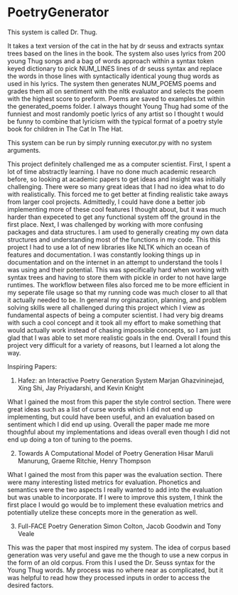 # PoetryGenerator

This system is called Dr. Thug. 

It takes a text version of the cat in the hat by dr seuss and extracts syntax trees based on the lines in the book. The system also uses lyrics from 200 young Thug songs and a bag of words approach within a syntax token keyed dictionary to pick NUM_LINES lines of dr seuss syntax and replace the words in those lines with syntactically identical young thug words as used in his lyrics. The system then generates NUM_POEMS poems and grades them all on sentiment with the nltk evaluator and selects the poem with the highest score to preform. Poems are saved to examples.txt within the generated_poems folder. I always thought Young Thug had some of the funniest and most randomly poetic lyrics of any artist so I thought t would be funny to combine that lyricism with the typical format of a poetry style book for children in The Cat In The Hat. 


This system can be run by simply running executor.py with no system arguments.


This project definitely challenged me as a computer scientist. First, I spent a lot of time abstractly learning. I have no done much academic research before, so looking at academic papers to get ideas and insight was initially challenging. There were so many great ideas that I had no idea what to do with realistically. This forced me to get better at finding realistic take aways from larger cool projects. Admittedly, I could have done a better job implementing more of these cool features I thought about, but it was much harder than expeceted to get any functional system off the ground in the first place. Next, I was challenged by working with more confusing packages and data structures. I am used to generally creating my own data structures and understanding most of the functions in my code. This this project I had to use a lot of new libraries like NLTK which an ocean of features and documentation. I was constantly looking things up in documentation and on the internet in an attempt to understand the tools I was using and their potential. This was specifically hard when working with syntax trees and having to store them with pickle in order to not have large runtimes. The workflow between files also forced me to be more efficient in my seperate file usage so that my running code was much closer to all that it actually needed to be. In general my orginazation, planning, and problem solving skills were all challenged during this project which I view as fundamental aspects of being a computer scientist. I had very big dreams with such a cool concept and it took all my effort to make something that would actually work instead of chasing impossible concepts, so I am just glad that I was able to set more realistic goals in the end. Overall I found this project very difficult for a variety of reasons, but I learned a lot along the way. 


Inspiring Papers:

1. Hafez: an Interactive Poetry Generation System
Marjan Ghazvininejad, Xing Shi, Jay Priyadarshi, and Kevin Knight


What I gained the most from this paper the style control section. There were great ideas such as a list of curse words which I did not end up implementing, but could have been useful, and an evaluation based on sentiment which I did end up using. Overall the paper made me more thoughful about my implementations and ideas overall even though I did not end up doing a ton of tuning to the poems. 

2. Towards A Computational Model of Poetry Generation
Hisar Maruli Manurung, Graeme Ritchie, Henry Thompson

What I gained the most from this paper was the evaluation section. There were many interesting listed metrics for evaluation. Phonetics and semantics were the two aspects I really wanted to add into the evaluation but was unable to incorporate. If I were to improve this system, I think the first place I would go would be to implement these evaluation metrics and potentially utelize these concepts more in the generation as well. 

3. Full-FACE Poetry Generation
Simon Colton, Jacob Goodwin and Tony Veale

This was the paper that most inspired my system. The idea of corpus based generation was very useful and gave me the though to use a new corpus in the form of an old corpus. From this I used the Dr. Seuss syntax for the Young Thug words. My process was no where near as complicated, but it was helpful to read how they processed inputs in order to access the desired factors. 
